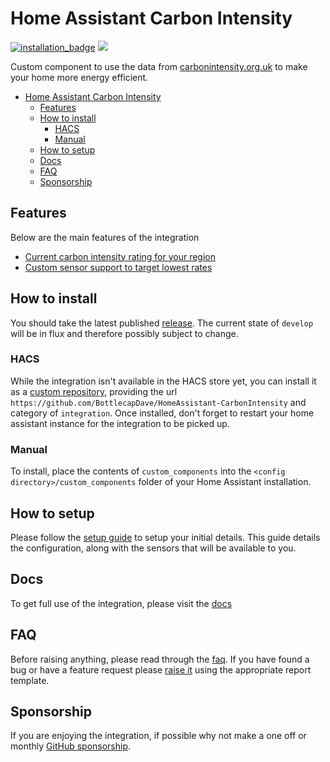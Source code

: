 # Home Assistant Carbon Intensity

[![installation_badge](https://img.shields.io/badge/dynamic/json?color=41BDF5&logo=home-assistant&label=integration%20usage&suffix=%20installs&cacheSeconds=15600&url=https://analytics.home-assistant.io/custom_integrations.json&query=$.carbon_intensity.total)](https://github.com/hacs/integration) [![](https://img.shields.io/static/v1?label=Sponsor&message=%E2%9D%A4&logo=GitHub&color=%23fe8e86)](https://github.com/sponsors/bottlecapdave)

Custom component to use the data from [carbonintensity.org.uk](https://carbonintensity.org.uk) to make your home more energy efficient.

- [Home Assistant Carbon Intensity](#home-assistant-carbon-intensity)
  - [Features](#features)
  - [How to install](#how-to-install)
    - [HACS](#hacs)
    - [Manual](#manual)
  - [How to setup](#how-to-setup)
  - [Docs](#docs)
  - [FAQ](#faq)
  - [Sponsorship](#sponsorship)

## Features

Below are the main features of the integration

* [Current carbon intensity rating for your region](https://bottlecapdave.github.io/HomeAssistant-CarbonIntensity/entities)
* [Custom sensor support to target lowest rates](https://bottlecapdave.github.io/HomeAssistant-CarbonIntensity/setup/target_rate/)

## How to install

You should take the latest published [release](https://github.com/BottlecapDave/HomeAssistant-CarbonIntensity/releases). The current state of `develop` will be in flux and therefore possibly subject to change.

### HACS

While the integration isn't available in the HACS store yet, you can install it as a [custom repository](https://hacs.xyz/docs/faq/custom_repositories), providing the url `https://github.com/BottlecapDave/HomeAssistant-CarbonIntensity` and category of `integration`. Once installed, don't forget to restart your home assistant instance for the integration to be picked up.

### Manual

To install, place the contents of `custom_components` into the `<config directory>/custom_components` folder of your Home Assistant installation.

## How to setup

Please follow the [setup guide](https://bottlecapdave.github.io/HomeAssistant-CarbonIntensity/setup/core) to setup your initial details. This guide details the configuration, along with the sensors that will be available to you.

## Docs

To get full use of the integration, please visit the [docs](https://bottlecapdave.github.io/HomeAssistant-CarbonIntensity/)

## FAQ

Before raising anything, please read through the [faq](https://bottlecapdave.github.io/HomeAssistant-CarbonIntensity/faq). If you have found a bug or have a feature request please [raise it](https://github.com/BottlecapDave/HomeAssistant-CarbonIntensity/issues) using the appropriate report template.

## Sponsorship

If you are enjoying the integration, if possible why not make a one off or monthly [GitHub sponsorship](https://github.com/sponsors/bottlecapdave).
